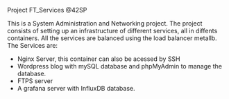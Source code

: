 Project FT_Services @42SP

This is a System Administration and Networking project.
The project consists of setting up an infrastructure of different services, all in diffents containers.
All the services are balanced using the load balancer metallb.
The Services are:
  - Nginx Server, this container can also be acessed by SSH
  - Wordpress blog with mySQL database and phpMyAdmin to manage the database.
  - FTPS server
  - A grafana server with InfluxDB database.
